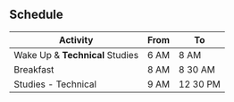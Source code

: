 ## Schedule

Activity | From | To
--- | --- | ---
Wake Up & **Technical** Studies | 6 AM | 8 AM
Breakfast | 8 AM | 8 30 AM
Studies - Technical | 9 AM | 12 30 PM
